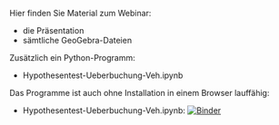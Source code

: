 Hier finden Sie Material zum Webinar:
- die Präsentation
- sämtliche GeoGebra-Dateien
  
Zusätzlich ein Python-Programm:
- Hypothesentest-Ueberbuchung-Veh.ipynb

Das Programme ist auch ohne Installation in einem Browser lauffähig:
- Hypothesentest-Ueberbuchung-Veh.ipynb: [![Binder](https://mybinder.org/badge_logo.svg)](https://mybinder.org/v2/gh/RVeh/Hypothesentest/main?filepath=Hypothesentest-Ueberbuchung-Veh.ipynb)

